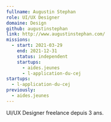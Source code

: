 ```yaml
---
fullname: Augustin Stephan
role: UI/UX Designer
domaine: Design
github: augustinstephan
link: http://www.augustinstephan.com/
missions:
  - start: 2021-03-29
    end: 2021-12-31
    status: independent
    startups:
      - aides.jeunes
      - l-application-du-cej
startups:
  - l-application-du-cej
previously:
  - aides.jeunes
---
```

UI/UX Designer freelance depuis 3 ans.